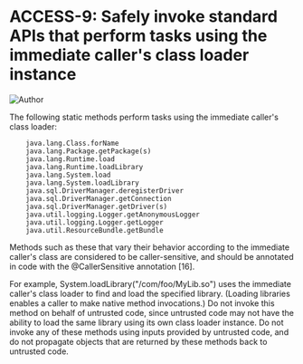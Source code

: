 # ACCESS-9: Safely invoke standard APIs that perform tasks using the immediate caller's class loader instance
![Author](https://img.shields.io/badge/Author-Oracle-blue.svg)


The following static methods perform tasks using the immediate caller's class loader:

        java.lang.Class.forName
        java.lang.Package.getPackage(s)
        java.lang.Runtime.load
        java.lang.Runtime.loadLibrary
        java.lang.System.load
        java.lang.System.loadLibrary
        java.sql.DriverManager.deregisterDriver		
        java.sql.DriverManager.getConnection
        java.sql.DriverManager.getDriver(s)
        java.util.logging.Logger.getAnonymousLogger
        java.util.logging.Logger.getLogger
        java.util.ResourceBundle.getBundle

Methods such as these that vary their behavior according to the immediate caller's class are considered to be caller-sensitive, and should be annotated in code with the @CallerSensitive annotation [16].

For example, System.loadLibrary("/com/foo/MyLib.so") uses the immediate caller's class loader to find and load the specified library. (Loading libraries enables a caller to make native method invocations.) Do not invoke this method on behalf of untrusted code, since untrusted code may not have the ability to load the same library using its own class loader instance. Do not invoke any of these methods using inputs provided by untrusted code, and do not propagate objects that are returned by these methods back to untrusted code.
